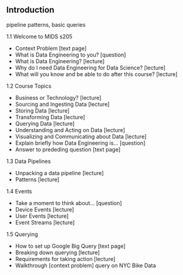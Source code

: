 ## Introduction

pipeline patterns, basic queries

1.1 Welcome to MIDS s205
  - Context Problem [text page]
  - What is Data Engineering to you? [question]
  - What is Data Engineering? [lecture]
  - Why do I need Data Engineering for Data Science? [lecture]
  - What will you know and be able to do after this course? [lecture]

1.2 Course Topics
  - Business or Technology? [lecture]
  - Sourcing and Ingesting Data [lecture]
  - Storing Data [lecture]
  - Transforming Data [lecture]
  - Querying Data [lecture]
  - Understanding and Acting on Data [lecture]
  - Visualizing and Communicating about Data [lecture]
  - Explain briefly how Data Engineering is... [question]
  - Answer to prededing question [text page]

1.3 Data Pipelines
  - Unpacking a data pipeline [lecture]
  - Patterns [lecture]

1.4 Events
  - Take a moment to think about... [question]
  - Device Events [lecture]
  - User Events [lecture]
  - Event Streams [lecture]

1.5 Querying
  - How to set up Google Big Query [text page]
  - Breaking down querying [lecture]
  - Requirements for taking action [lecture]
  - Walkthrough [context problem] query on NYC Bike Data


